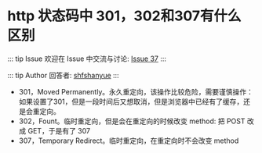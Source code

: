 # http 状态码中 301，302和307有什么区别



::: tip Issue 
 欢迎在 Issue 中交流与讨论: [Issue 37](https://github.com/shfshanyue/Daily-Question/issues/37) 
:::

::: tip Author 
回答者: [shfshanyue](https://github.com/shfshanyue) 
:::

+ 301，Moved Permanently。永久重定向，该操作比较危险，需要谨慎操作：如果设置了301，但是一段时间后又想取消，但是浏览器中已经有了缓存，还是会重定向。
+ 302，Fount。临时重定向，但是会在重定向的时候改变 method: 把 POST 改成 GET，于是有了 307
+ 307，Temporary Redirect。临时重定向，在重定向时不会改变 method
